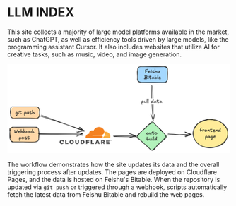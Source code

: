 # LLM INDEX

This site collects a majority of large model platforms available in the market, such as ChatGPT, as well as efficiency tools driven by large models, like the programming assistant Cursor. It also includes websites that utilize AI for creative tasks, such as music, video, and image generation.

![/images/workflow.png](/images/workflow.png)

The workflow demonstrates how the site updates its data and the overall triggering process after updates. The pages are deployed on Cloudflare Pages, and the data is hosted on Feishu's Bitable. When the repository is updated via `git push` or triggered through a webhook, scripts automatically fetch the latest data from Feishu Bitable and rebuild the web pages.